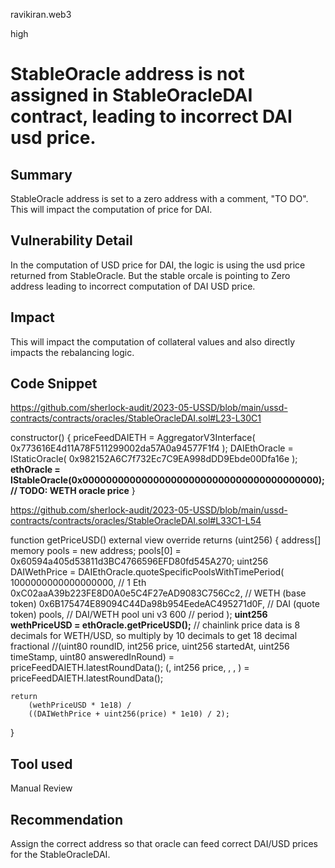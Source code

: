 ravikiran.web3

high

# StableOracle address is not assigned in StableOracleDAI contract, leading to incorrect DAI usd price.

## Summary
StableOracle address is set to a zero address with a comment, "TO DO".
This will impact the computation of price for DAI.

## Vulnerability Detail
In the computation of USD price for DAI, the logic is using the usd price returned from StableOracle. But the stable orcale is pointing to Zero address leading to incorrect computation of DAI USD price.

## Impact
This will impact the computation of collateral values and also directly impacts the rebalancing logic.

## Code Snippet
https://github.com/sherlock-audit/2023-05-USSD/blob/main/ussd-contracts/contracts/oracles/StableOracleDAI.sol#L23-L30C1


constructor() {
        priceFeedDAIETH = AggregatorV3Interface(
            0x773616E4d11A78F511299002da57A0a94577F1f4
        );
        DAIEthOracle = IStaticOracle(
            0x982152A6C7f732Ec7C9EA998dDD9Ebde00Dfa16e
        );
        ****ethOracle = IStableOracle(0x0000000000000000000000000000000000000000);// TODO: WETH oracle price**** 
}


https://github.com/sherlock-audit/2023-05-USSD/blob/main/ussd-contracts/contracts/oracles/StableOracleDAI.sol#L33C1-L54

function getPriceUSD() external view override returns (uint256) {
	address[] memory pools = new address[](1);
	pools[0] = 0x60594a405d53811d3BC4766596EFD80fd545A270;
	uint256 DAIWethPrice = DAIEthOracle.quoteSpecificPoolsWithTimePeriod(
	    1000000000000000000, // 1 Eth
	    0xC02aaA39b223FE8D0A0e5C4F27eAD9083C756Cc2, // WETH (base token)
	    0x6B175474E89094C44Da98b954EedeAC495271d0F, // DAI (quote token)
	    pools, // DAI/WETH pool uni v3
	    600 // period
	);
****uint256 wethPriceUSD = ethOracle.getPriceUSD();****
	// chainlink price data is 8 decimals for WETH/USD, so multiply by 10 decimals to get 18 decimal fractional
	//(uint80 roundID, int256 price, uint256 startedAt, uint256 timeStamp, uint80 answeredInRound) = priceFeedDAIETH.latestRoundData();
	(, int256 price, , , ) = priceFeedDAIETH.latestRoundData();

	return
	    (wethPriceUSD * 1e18) /
	    ((DAIWethPrice + uint256(price) * 1e10) / 2);
}


## Tool used

Manual Review

## Recommendation
Assign the correct address so that oracle can feed correct DAI/USD prices for the StableOracleDAI.

